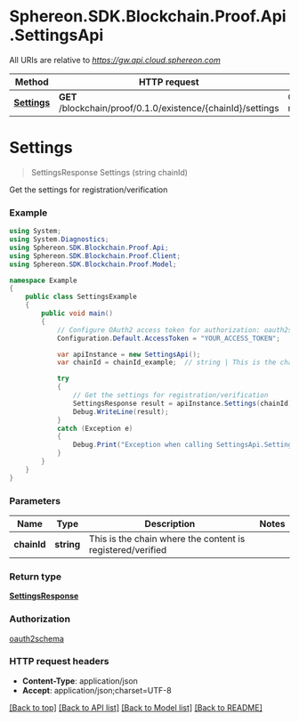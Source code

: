 # Sphereon.SDK.Blockchain.Proof.Api.SettingsApi

All URIs are relative to *https://gw.api.cloud.sphereon.com*

Method | HTTP request | Description
------------- | ------------- | -------------
[**Settings**](SettingsApi.md#settings) | **GET** /blockchain/proof/0.1.0/existence/{chainId}/settings | Get the settings for registration/verification


<a name="settings"></a>
# **Settings**
> SettingsResponse Settings (string chainId)

Get the settings for registration/verification

### Example
```csharp
using System;
using System.Diagnostics;
using Sphereon.SDK.Blockchain.Proof.Api;
using Sphereon.SDK.Blockchain.Proof.Client;
using Sphereon.SDK.Blockchain.Proof.Model;

namespace Example
{
    public class SettingsExample
    {
        public void main()
        {
            // Configure OAuth2 access token for authorization: oauth2schema
            Configuration.Default.AccessToken = "YOUR_ACCESS_TOKEN";

            var apiInstance = new SettingsApi();
            var chainId = chainId_example;  // string | This is the chain where the content is registered/verified

            try
            {
                // Get the settings for registration/verification
                SettingsResponse result = apiInstance.Settings(chainId);
                Debug.WriteLine(result);
            }
            catch (Exception e)
            {
                Debug.Print("Exception when calling SettingsApi.Settings: " + e.Message );
            }
        }
    }
}
```

### Parameters

Name | Type | Description  | Notes
------------- | ------------- | ------------- | -------------
 **chainId** | **string**| This is the chain where the content is registered/verified | 

### Return type

[**SettingsResponse**](SettingsResponse.md)

### Authorization

[oauth2schema](../README.md#oauth2schema)

### HTTP request headers

 - **Content-Type**: application/json
 - **Accept**: application/json;charset=UTF-8

[[Back to top]](#) [[Back to API list]](../README.md#documentation-for-api-endpoints) [[Back to Model list]](../README.md#documentation-for-models) [[Back to README]](../README.md)

